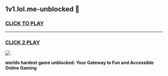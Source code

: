 
## 1v1.lol.me-unblocked 👋
<h3>
<a href="https://premium.freeplayer.one?title=1v1.lol.me-unblocked&ref=14F">CLICK TO PLAY</a></h3>
<hr>

<h3>
<a href="https://premium.freeplayer.one?title=1v1.lol.me-unblocked&ref=14F">CLICK 2 PLAY</a>
  
</h3>

<a href="https://premium.freeplayer.one?title=1v1.lol.me-unblocked&ref=12F/"><img src="https://clearcache.store/games.png"></a>


**worlds hardest game unblocked: Your Gateway to Fun and Accessible Online Gaming**
